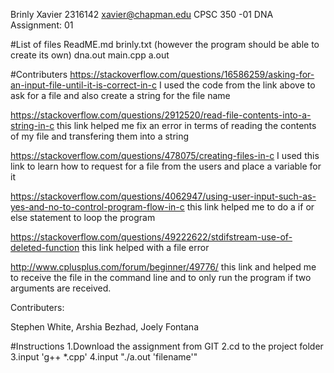 Brinly Xavier
2316142
xavier@chapman.edu
CPSC 350 -01
DNA Assignment: 01

#List of files
ReadME.md
brinly.txt (however the program should be able to create its own)
dna.out
main.cpp
a.out

#Contributers
https://stackoverflow.com/questions/16586259/asking-for-an-input-file-until-it-is-correct-in-c
I used the code from the link above to ask for a file and also create a string
for the file name

https://stackoverflow.com/questions/2912520/read-file-contents-into-a-string-in-c
this link helped me fix an error in terms of reading the contents of my file
and transfering them into a string

https://stackoverflow.com/questions/478075/creating-files-in-c
I used this link to learn how to request for a file from the users and place a
variable for it

https://stackoverflow.com/questions/4062947/using-user-input-such-as-yes-and-no-to-control-program-flow-in-c
this link helped me to do a if or else statement to loop the program

https://stackoverflow.com/questions/49222622/stdifstream-use-of-deleted-function
this link helped with a file error

http://www.cplusplus.com/forum/beginner/49776/
this link and helped me to receive the file in the command line and to only run the program if two arguments are received.

Contributers:

Stephen White, Arshia Bezhad, Joely Fontana

#Instructions
1.Download the assignment from GIT
2.cd to the project folder
3.input 'g++ *.cpp'
4.input "./a.out 'filename'"
